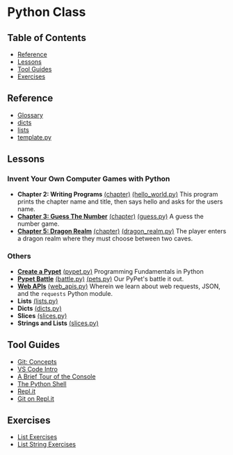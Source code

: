 Python Class
============

Table of Contents
-----------------

* [Reference](#reference)
* [Lessons](#lessons)
* [Tool Guides](#tool-guides)
* [Exercises](#exercises)


Reference
---------

* [Glossary](docs/reference/glossary.md)
* [dicts](docs/reference/dicts.md)
* [lists](docs/reference/lists.md)
* [template.py](pythonclass/template.py)


Lessons
-------

### Invent Your Own Computer Games with Python

* **Chapter 2: Writing Programs** [(chapter)](http://inventwithpython.com/invent4thed/chapter2.html) [(hello_world.py)](pythonclass/lessons/hello_world.py)
  This program prints the chapter name and title, then says hello and asks for the users name.
* **[Chapter 3: Guess The Number](docs/lessons/03_guess_the_number.md)** [(chapter)](http://inventwithpython.com/invent4thed/chapter3.html) [(guess.py)](pythonclass/lessons/guess.py)
   A guess the number game.
* **[Chapter 5: Dragon Realm](docs/lessons/05_dragon_realm.md)** [(chapter)](http://inventwithpython.com/invent4thed/chapter5.html) [(dragon_realm.py)](pythonclass/lessons/dragonrealm/dragon_realm.py)
   The player enters a dragon realm where they must choose between two caves.

### Others

* **[Create a Pypet](https://www.thinkful.com/learn/intro-to-python-tutorial/)** [(pypet.py)](pythonclass/lessons/pypet.py) Programming Fundamentals in Python
* **[Pypet Battle](docs/lessons/battle.md)** [(battle.py)](pythonclass/lessons/battle.py) [(pets.py)](pythonclass/lessons/pets.py) Our PyPet's battle it out.
* **[Web APIs](docs/lessons/web-apis.md)** [(web_apis.py)](pythonclass/lessons/web_apis.py) Wherein we learn about web requests, JSON, and the `requests` Python module.
* **Lists** [(lists.py)](pythonclass/lessons/lists.py)
* **Dicts** [(dicts.py)](pythonclass/lessons/dicts.py)
* **Slices** [(slices.py)](pythonclass/lessons/slices.py)
* **Strings and Lists** [(slices.py)](pythonclass/lessons/strings_lists.py)

Tool Guides
-----------

* [Git: Concepts](docs/guides/git-concepts.md)
* [VS Code Intro](docs/guides/vscode-intro.md)
* [A Brief Tour of the Console](docs/guides/console.md)
* [The Python Shell](docs/guides/python_shell.md)
* [Repl.it](docs/guides/replit.md)
* [Git on Repl.it](docs/guides/git-on-replit.md)

Exercises
---------

* [List Exercises](docs/exercises/list-exercises.md)
* [List String Exercises](docs/exercises/list-string-exercises.md)
